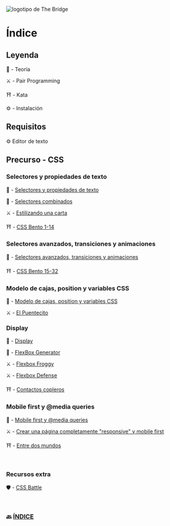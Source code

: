 ![logotipo de The Bridge](https://user-images.githubusercontent.com/27650532/77754601-e8365180-702b-11ea-8bed-5bc14a43f869.png  "logotipo de The Bridge")

# Índice

## Leyenda

:scroll: - Teoría

:crossed_swords: - Pair Programming

:shinto_shrine: - Kata

:gear: - Instalación

## Requisitos

:gear: Editor de texto

## Precurso - CSS

### Selectores y propiedades de texto

:scroll: - [Selectores y propiedades de texto](selectores_propiedades_texto.md)

:scroll: - [Selectores combinados](https://www.freecodecamp.org/news/css-selectors-cheat-sheet/)

:crossed_swords: - [Estilizando una carta](https://github.com/TheBridge-FullStackDeveloper/css-pp-estilizando-carta)

:shinto_shrine: - [CSS Bento 1-14](https://flukeout.github.io)

### Selectores avanzados, transiciones y animaciones

:scroll: - [Selectores avanzados, transiciones y animaciones](selectores_avanzados_transiciones_animaciones.md)


:shinto_shrine: - [CSS Bento 15-32](https://flukeout.github.io)

### Modelo de cajas, position y variables CSS

:scroll: - [Modelo de cajas, position y variables CSS](box_model_position_var.md)

:crossed_swords: - [El Puentecito](https://github.com/TheBridge-FullStackDeveloper/css-pp-el-puentecito)

### Display

:scroll: - [Display](display.md)

:scroll: - [FlexBox Generator](https://the-echoplex.net/flexyboxes/)


:crossed_swords: - [Flexbox Froggy](https://flexboxfroggy.com/#es)

:crossed_swords: - [Flexbox Defense](http://www.flexboxdefense.com/)

:shinto_shrine: - [Contactos copleros](https://github.com/TheBridge-FullStackDeveloper/css-kata-contactos-copleros)


### Mobile first y @media queries

:scroll: - [Mobile first y @media queries](responsive.md)

:crossed_swords: - [Crear una página completamente "responsive" y mobile first](https://github.com/TheBridge-FullStackDeveloper/css-pp-responsive)

:shinto_shrine: - [Entre dos mundos](https://github.com/TheBridge-FullStackDeveloper/css-kata-entre-dos-mundos)

<br>

### Recursos extra

🛡️ - [CSS Battle](https://cssbattle.dev/)

<br>

### 🔙 [ÍNDICE](../../readme.md)